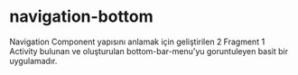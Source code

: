 # navigation-bottom
Navigation Component yapısını anlamak için geliştirilen 2 Fragment 1 Activity bulunan ve oluşturulan bottom-bar-menu'yu goruntuleyen basit bir uygulamadır.
